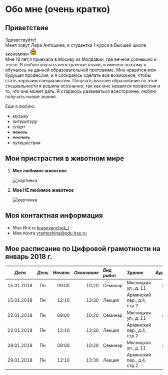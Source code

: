 # Обо мне (очень кратко)

## Приветствие
Здравствуйте!  
Меня зовут Лера Антошина, я студентка 1 курса в Высшей школе экономики  ![sm](smile.gif)    
Мне 18 лет,я приехала в Москву из Молдавии, где вечное солнышко и тепло. Я люблю изучать иностранные языки,  и именно поэтому я обучаюсь на данной образовательной программе. Мне нравится моя будущая профессия, и я собираюсь сделать все возможное, чтобы стать хорошим специалистом. Получать высшее образование по этой специальности я решила осознанно, так как мне нравится профессия и то, что она может дать. Я стараюсь развиваться всесторонне, люблю получать новые знания.

Еще я люблю:
 - _музыку_ 
 - _литературу_
 - _спорт_
 - ~~_поесть_~~
 - ~~_поспать_~~
 - _путешествия_

## Мои пристрастия в животном мире

1. __Moe любимое животное__

   ![картинка](http://titcat.ru/wa-data/public/blog/plugins/logopost/images/b5WN35EdpA.jpg "Паласатый Аленька")

2. __Moe НЕ любимое животное__

   ![картинка](http://uznamania.ru/uploads/photoset/_tmp/0u15babf29-97f5e660-6174de61.jpg-682x682-pad.jpg "Зверозавр")
   
## Моя контактная информация

 * Моя Инста [krasnyanchuk_l](https://www.instagram.com/krasnyanchuk_l/)  
 * Моя почта <vrantoshina@edu.hse.ru>

## Мое расписание по Цифровой грамотности на январь 2018 г.

| ___Дата___ | ___День___ | ___Начало___ | ___Окончание___ | ___Вид работ___ | ___Здание___ | ___Аудитория___ |
|:----------:| :---------:|-------------:|----------------:|:----------------|:-------------|:---------------:|
| 15.01.2018 | Пн | 09:00 | 10:20 | Семинар | Мясницкая ул., д. 11 | 320а |
| 15.01.2018 | Пн | 12:10 | 13:30 | Лекция | Армянский пер., д.4, стр.2 | 205 |
| 22.01.2018 | Пн | 09:00 | 10:20 | Семинар | Мясницкая ул., д. 11 | 320а |
| 22.01.2018 | Пн | 12:10 | 13:30 | Лекция | Армянский пер., д.4, стр.2 | 205 |
| 29.01.2018 | Пн | 09:00 | 10:20 | Семинар | Мясницкая ул., д. 11 | 320а |
| 29.01.2018 | Пн | 12:10 | 13:30 | Лекция | Армянский пер., д.4, стр.2 | 205 |

